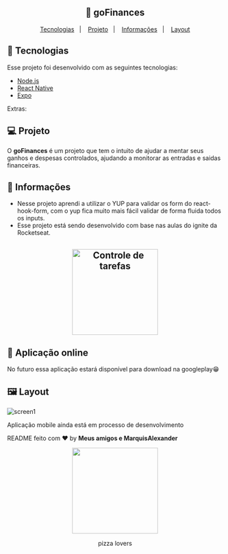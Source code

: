 <h2 align="center">
  📒 goFinances
</h2>

<p align="center">
  <a href="#rocket-tecnologias">Tecnologias</a>&nbsp;&nbsp;&nbsp;|&nbsp;&nbsp;&nbsp;
  <a href="#-projeto">Projeto</a>&nbsp;&nbsp;&nbsp;|&nbsp;&nbsp;&nbsp;
  <a href="#-informações">Informações</a>&nbsp;&nbsp;&nbsp;|&nbsp;&nbsp;&nbsp;
  <a href="#-layout">Layout</a>
</p>



## :rocket: Tecnologias

Esse projeto foi desenvolvido com as seguintes tecnologias:

- [Node.js](https://nodejs.org/en/)
- [React Native](https://facebook.github.io/react-native/)
- [Expo](https://expo.io/)

Extras:

## 💻 Projeto

O **goFinances** é um projeto que tem o intuito de ajudar a mentar seus ganhos e despesas controlados, ajudando a monitorar as entradas e saidas financeiras.

## 🤔 Informações
- Nesse projeto aprendi a utilizar o YUP para validar os form do react-hook-form, com o yup fica muito mais fácil validar de forma fluida todos os inputs.
- Esse projeto está sendo desenvolvido com base nas aulas do ignite da Rocketseat.
<h2 align="center">
<img alt="Controle de tarefas" src="https://github.com/MarquisAlexander/production-controletarefa-frontend/blob/master/src/assets/rocket.svg" width="200px" />
</h2>

## 🎉 Aplicação online
No futuro essa aplicação estará disponível para download na googleplay😁

## 🖼 Layout
![screen1](https://user-images.githubusercontent.com/51330232/165652972-c9bf1beb-e04f-4697-8ae8-995eb6041dd7.png)


Aplicação mobile ainda está em processo de desenvolvimento

README feito com ❤️ by **Meus amigos e MarquisAlexander**

<p align="center"><img height="200px" src="https://user-images.githubusercontent.com/51330232/153605912-983cf89c-d4e7-490b-8580-c288b0ffb737.gif"/><p align="center">pizza lovers</p></p>